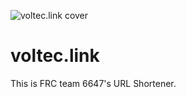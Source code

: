 ![voltec.link cover](https://repository-images.githubusercontent.com/581383550/97c78c08-0502-4cc8-a471-595e617344ab)

# voltec.link
This is FRC team 6647's URL Shortener.
